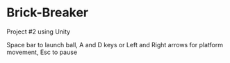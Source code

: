 # Brick-Breaker
Project #2 using Unity

Space bar to launch ball,
A and D keys or Left and Right arrows for platform movement,
Esc to pause
